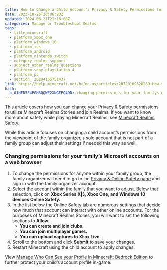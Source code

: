 ```yaml
---
title: How to Change a Child Account’s Privacy & Safety Permissions for Minecraft Realms Stories
date: 2023-10-25T20:06:23Z
updated: 2024-06-21T21:16:08Z
categories: Manage or Troubleshoot Realms
tags:
  - title_minecraft
  - platform_xbox_one
  - platform_windows_10
  - platform_ios
  - platform_android
  - platform_nintendo_switch
  - category_realms_support
  - subject_other_realms_questions
  - platform_sony_playstation_4
  - platform_pc
  - section_ 26104165751437
link: https://help.minecraft.net/hc/en-us/articles/20720109328269-How-to-Change-a-Child-Account-s-Privacy-Safety-Permissions-for-Minecraft-Realms-Stories
hash:
  h_01HFD5F4PGH3QQWE2XNGEPQ49D: changing-permissions-for-your-familys-microsoft-accounts-on-a-web-browser
---
```


This article covers how you can change your Privacy & Safety permissions to utilize Minecraft Realms Stories and join Realms. If you want to know more about safety while playing Minecraft Realms, see [Minecraft Realms Safety.](../General-Safety/Minecraft-Realms-Safety.md)

While this article focuses on changing a child account’s permissions from the viewpoint of the family organizer, a solo account that is not part of a family group can adjust their settings if needed this way as well.

### Changing permissions for your family’s Microsoft accounts on a web browser

1.  To change the permissions for anyone within your family group, the family organizer will need to go to the [Privacy & Online Safety page](https://account.xbox.com/en-us/settings?gamertag=REV+X+SHADOWS&activetab=main%3aprivacytab) and sign in with the family organizer account. 
2.  Select the account within the family that you want to adjust. Below that selection, click on **Xbox Series X\|S, Xbox One, and Windows 10 devices Online Safety.**
3.  In the list below the Online Safety tab are numerous settings that decide how much that account can interact with other online accounts. For the purposes of Minecraft Realms Stories, you will want to set the following sections to **Allow**:
    - **You can create and join clubs.**
    - **You can join multiplayer games.**
    - **You can upload captures to Xbox Live.**
4.  Scroll to the bottom and click **Submit** to save your changes. 
5.  Restart Minecraft using the child account to apply changes.

  
View [Manage Who Can See your Profile in Minecraft: Bedrock Edition](../Performance-Troubleshooting/Manage-Your-Profile-on-Minecraft-Bedrock-Edition.md) to further protect your child’s account profile in-game.
